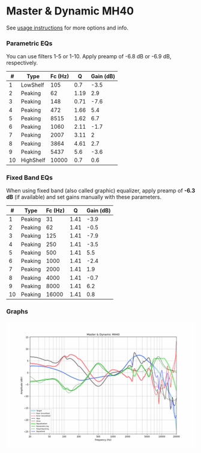 # Master & Dynamic MH40
See [usage instructions](https://github.com/jaakkopasanen/AutoEq#usage) for more options and info.

### Parametric EQs
You can use filters 1-5 or 1-10. Apply preamp of -6.8 dB or -6.9 dB, respectively.

|   # | Type      |   Fc (Hz) |    Q |   Gain (dB) |
|-----|-----------|-----------|------|-------------|
|   1 | LowShelf  |       105 | 0.7  |        -3.5 |
|   2 | Peaking   |        62 | 1.19 |         2.9 |
|   3 | Peaking   |       148 | 0.71 |        -7.6 |
|   4 | Peaking   |       472 | 1.66 |         5.4 |
|   5 | Peaking   |      8515 | 1.62 |         6.7 |
|   6 | Peaking   |      1060 | 2.11 |        -1.7 |
|   7 | Peaking   |      2007 | 3.11 |         2   |
|   8 | Peaking   |      3864 | 4.61 |         2.7 |
|   9 | Peaking   |      5437 | 5.6  |        -3.6 |
|  10 | HighShelf |     10000 | 0.7  |         0.6 |

### Fixed Band EQs
When using fixed band (also called graphic) equalizer, apply preamp of **-6.3 dB** (if available) and set gains manually with these parameters.

|   # | Type    |   Fc (Hz) |    Q |   Gain (dB) |
|-----|---------|-----------|------|-------------|
|   1 | Peaking |        31 | 1.41 |        -3.9 |
|   2 | Peaking |        62 | 1.41 |        -0.5 |
|   3 | Peaking |       125 | 1.41 |        -7.9 |
|   4 | Peaking |       250 | 1.41 |        -3.5 |
|   5 | Peaking |       500 | 1.41 |         5.5 |
|   6 | Peaking |      1000 | 1.41 |        -2.4 |
|   7 | Peaking |      2000 | 1.41 |         1.9 |
|   8 | Peaking |      4000 | 1.41 |        -0.7 |
|   9 | Peaking |      8000 | 1.41 |         6.2 |
|  10 | Peaking |     16000 | 1.41 |         0.8 |

### Graphs
![](./Master%20&%20Dynamic%20MH40.png)
